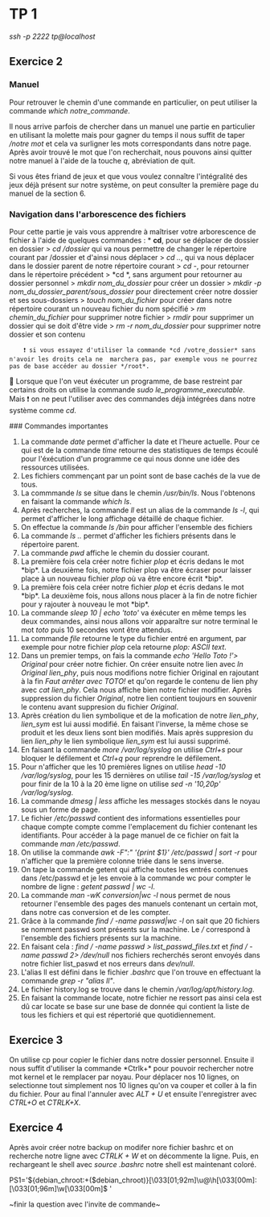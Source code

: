 
# TP 1 

*ssh -p 2222 tp@localhost*

## Exercice 2

### Manuel

Pour retrouver le chemin d'une commande en particulier, on peut utiliser la commande *which notre_commande*. 

Il nous arrive parfois de chercher dans un manuel une partie en particulier en utilisant la molette mais pour gagner du temps il nous suffit de taper */notre mot* et cela va surligner les mots correspondants dans notre page. Après avoir trouvé le mot que l'on recherchait, nous pouvons ainsi quitter notre manuel à l'aide de la touche *q*, abréviation de quit. 

Si vous êtes friand de jeux et que vous voulez connaître l'intégralité des jeux déjà présent sur notre système, on peut consulter la première page du manuel de la section 6.

### Navigation dans l'arborescence des fichiers

Pour cette partie je vais vous apprendre à maîtriser votre arborescence de fichier à l'aide de quelques commandes : 
    * **cd**, pour se déplacer de dossier en dossier 
        > *cd /dossier* qui va nous permettre de changer le répertoire courant par /dossier et d'ainsi nous déplacer
        > *cd ..*, qui va nous déplacer dans le dossier parent de notre répertoire courant
        > *cd -*, pour retourner dans le répertoire précédent
        > *cd  *, sans argument pour retourner au dossier personnel
        > *mkdir nom_du_dossier* pour créer un dossier
        > *mkdir -p nom_du_dossier_parent/sous_dossier* pour directement créer notre dossier et ses sous-dossiers
        > *touch nom_du_fichier* pour créer dans notre répertoire courant un nouveau fichier du nom spécifié
        > *rm chemin_du_fichier* pour supprimer notre fichier
        > *rmdir* pour supprimer un dossier qui se doit d'être vide
        > *rm -r nom_du_dossier* pour supprimer notre dossier et son contenu
        
        ❗ si vous essayez d'utiliser la commande *cd /votre_dossier* sans n'avoir les droits cela ne  marchera pas, par exemple vous ne pourrez pas de base accéder au dossier */root*.
        
🚩 Lorsque que l'on veut éxécuter un programme, de base restreint par certains droits on utilise la commande *sudo le_programme_executable*. Mais :exclamation: on ne peut l'utiliser avec des commandes déjà intégrées dans notre système comme *cd*.


### Commandes importantes

1. La commande *date* permet d'afficher la date et l'heure actuelle. Pour ce qui est de la commande *time* retourne des statistiques de temps écoulé pour l'éxécution d'un programme ce qui nous donne une idée des ressources utilisées. 
2. Les fichiers commençant par un point sont de base cachés de la vue de tous.
3. La commmande *ls* se situe dans le chemin */usr/bin/ls*. Nous l'obtenons en faisant la commande *which ls*.
4. Après recherches, la commande *ll* est un alias de la commande *ls -l*, qui permet d'afficher le long affichage détaillé de chaque fichier.
5. On effectue la commande *ls /bin* pour afficher l'ensemble des fichiers
6. La commande *ls ..* permet d'afficher les fichiers présents dans le répertoire parent.
7. La commande *pwd* affiche le chemin du dossier courant.
8. La première fois cela créer notre fichier *plop* et écris dedans le mot \*bip\*. La deuxième fois, notre fichier plop va être écraser pour laisser place à un nouveau fichier *plop* où va être encore écrit \*bip\*.
9. La première fois cela créer notre fichier *plop* et écris dedans le mot \*bip\*. La deuxième fois, nous allons nous placer à la fin de notre fichier pour y rajouter à nouveau le mot \*bip\*.
10. La commande *sleep 10 | echo 'toto'* va éxécuter en même temps les deux commandes, ainsi nous allons voir apparaître sur notre terminal le mot *toto* puis 10 secondes vont être attendus.
11. La commande *file* retourne le type du fichier entré en argument, par exemple pour notre fichier *plop* cela retourne *plop: ASCII text*.
12. Dans un premier temps, on fais la commande *echo 'Hello Toto !'> Original* pour créer notre fichier. On créer ensuite notre lien avec *ln Original lien_phy*, puis nous modifions notre fichier Original en rajoutant à la fin *Faut arrêter avec TOTO!* et qu'on regarde le contenu de lien phy avec *cat lien_phy*. Cela nous affiche bien notre fichier modifier. Après suppression du fichier *Original*, notre lien contient toujours en souvenir le contenu avant suppresion du fichier *Original*.
13. Après création du lien symbolique et de la mofication de notre *lien_phy*, *lien_sym* est lui aussi modifié. En faisant l'inverse, la même chose se produit et les deux liens sont bien modifiés. Mais après suppresion du lien *lien_phy* le lien symbolique *lien_sym* est lui aussi supprimé.
14. En faisant la commande *more /var/log/syslog* on utilise *Ctrl+s* pour bloquer le défilement et *Ctrl+q* pour reprendre le défilement.
15. Pour n'afficher que les 10 premières lignes on utilise *head -10 /var/log/syslog*, pour les 15 dernières on utilise *tail -15 /var/log/syslog* et pour finir de la 10 à la 20 ème ligne on utilise *sed -n '10,20p' /var/log/syslog*. 
16. La commande *dmesg | less* affiche les messages stockés dans le noyau sous un forme de page.
17. Le fichier */etc/passwd* contient des informations essentielles pour chaque compte compte comme l'emplacement du fichier contenant les identifiants. Pour accéder à la page manuel de ce fichier on fait la commande *man /etc/passwd*.
18. On utilise la commande *awk -F":" '{print $1}' /etc/passwd | sort -r* pour n'afficher que la première colonne triée dans le sens inverse.
19. On tape la commande getent qui affiche toutes les entrés contenues dans /etc/passwd et je les envoie à la commande wc pour compter le nombre de ligne : *getent passwd | wc -l*.
20. La commande *man -wK conversion|wc -l* nous permet de nous retourner l'ensemble des pages des manuels contenant un certain mot, dans notre cas conversion et de les compter.
21. Grâce à la commande *find / -name passwd|wc -l* on sait que 20 fichiers se nomment passwd sont présents sur la machine. Le */* correspond à l'ensemble des fichiers présents sur la machine.
22. En faisant cela : *find / -name passwd > list_passwd_files.txt* et *find / -name passwd 2> /dev/null* nos fichiers recherchés seront envoyés dans notre fichier list_paswd et nos erreurs dans *dev/null*.
23. L'alias ll est défini dans le fichier *.bashrc* que l'on trouve en effectuant la commande *grep -r "alias ll"*.
24. Le fichier history.log se trouve dans le chemin */var/log/apt/history.log*.
25. En faisant la commande locate, notre fichier ne ressort pas ainsi cela est dû car locate se base sur une base de donnée qui contient la liste de tous les fichiers et qui est répertorié que quotidiennement.

## Exercice 3

On utilise cp pour copier le fichier dans notre dossier personnel. Ensuite il nous suffit d'utiliser la commande *Ctrlk+\* pour pouvoir rechercher notre mot kernel et le remplacer par noyau. Pour déplacer nos 10 lignes, on selectionne tout simplement nos 10 lignes qu'on va couper et coller à la fin du fichier. Pour au final l'annuler avec *ALT + U* et ensuite l'enregistrer avec *CTRL+O* et *CTRLK+X*.

## Exercice 4

Après avoir créer notre backup on modifer nore fichier bashrc et on recherche notre ligne avec *CTRLK + W* et on décommente la ligne. Puis, en rechargeant le shell avec *source .bashrc* notre shell est maintenant coloré.

PS1='${debian_chroot:+($debian_chroot)}\[\033[01;92m\]\u@\h\[\033[00m\]:\[\033[01;96m\]\w\[\033[00m\]\$ '

~finir la question avec l'invite de commande~ 



